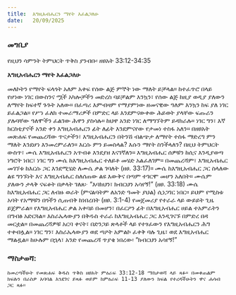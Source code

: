 ```yaml
---
title:  እግዚአብሔርን ማየት እፈልጋለሁ
date:   20/09/2025
---
```



### መግቢያ

የዚህን ሳምንት ትምህርት ጥቅስ ያንብቡ፡ ዘፀአት 33:12-34:35

**እግዚአብሔርን ማየት እፈልጋለሁ**


መለኮትን የማየት ፍላጎት አለም አቀፍ የሰው ልጅ ምኞት ነው ማለት ይቻላል። ከተፈጥሮ በላይ የሆነው ነገር በውስንና ሟች አካሎቻችን መድረስ ባይቻልም እንኳን፣ የሰው ልጅ ከዚያ ወዲያ ያለውን ለማየት ከፍተኛ ጉጉት አለው። በፈጣሪ እምብዛም የማያምነው ዘመናዊው ዓለም እንኳን ከፍ ያለ ነገር ይፈልጋል። የሥነ ፈለክ ተመራማሪዎች በምድር ላይ እንደምናውቀው ሕይወት ያላቸው ፍጡራን ያሉባቸው ዓለሞችን ፈልገው ሕዋን ያስሳሉ። ከህዋ አንድ ነገር ለማግኘትም ይዳክራሉ።
ነገር ግን፣ እኛ ክርስቲያኖች አንድ ቀን እግዚአብሔርን ፊት ለፊት እንደምናየው የታመነ ተስፋ አለን። በዘፀአት መጽሐፍ  የመጨረሻው ጥናታችን፣ እግዚአብሔርን በትንሽ ብልጭታ ለማየት ተስፋ ማድረግ ምን ማለት እንደሆነ እንመረምራለን። እርሱ ምን ይመስላል? እሱን ማየት ስንችላለን?
በዚህ ትምህርት ውስጥ፣ ሙሴ እግዚአብሔርን አጥብቆ እንደያዘ እናገኛለን። እግዚአብሔር ሰዎቹን ከሲና እንዲያወጣ ነግሮት ነበር፣ ነገር ግን ሙሴ ከእግዚአብሔር ተለይቶ መሄድ አልፈለገም። በመጨረሻም፣ እግዚአብሔር መገኘቱ ከእርሱ ጋር እንደሚሄድ ለሙሴ ቃል ገባለት (ዘፀ. 33:17)። ሙሴ ከእግዚአብሔር ጋር ስላለው ልዩ ግንኙነት እና እግዚአብሔር ስለሰጠው ልዩ እውቅና በጣም ተገርሞ መሆን አለበት። ሙሴም ያለውን ታላቅ ናፍቆት በቃላት ገለጸ፦ “እባክህን፣ ክብርህን አሳየኝ!” (ዘፀ. 33:18)
ሙሴ ከእግዚአብሔር ጋር ለብዙ ወራት (ምናልባትም ለአንድ ዓመት ያህል) ሲነጋገር ነበር። ይህም የሚስቱ አባት የአማቹን በጎችን ሲጠብቅ ከነበረበት (ዘፀ. 3:1-4) የመጀመሪያ የተራራ ላይ ውይይት ጊዜ ይጀምራል። የእግዚአብሔር ቃል አቀባይ በመሆን፣ በፈርዖን ፊት በእግዚአብሔር ሀይል ተአምራትን በግብፅ አድርጓል። እስራኤላውያን በቅዱስ ተራራ ከእግዚአብሔር ጋር እንዲገናኙ በምድረ በዳ መርቷል። በመጨረሻዎቹ አርባ ቀናት፣ በድንጋይ ጽላቶች ላይ የተፃፈውን የእግዚአብሔርን ሕግ ተቀብሏል።
ነገር ግን፣ እስራኤላውያን ወደ ጣዖት አምልኮ ፈቀቅ ባሉ ጊዜ፣ ወደ እግዚአብሔር ማልዷል። ከሁሉም በኋላ፣ አንድ የመጨረሻ ጥያቄ ነበረው፡ “ክብርህን አሳየኝ!”

### ማስታወሻ:
`ከመረጣችሁት የመጽሐፍ ቅዱስ ጥቅስ ዘፀአት ምዕራፍ 33:12-18 ማስታወሻ ላይ ጻፉ። በመቀጠልም ክፍሉን በራስዎ አባባል እንደገና ይጻፉ ወይም ከምዕራፍ 11-13 ያለውን ክፍል የተረዳችሁትን ዋና ሐሳብ ጋር ጻፉ።`